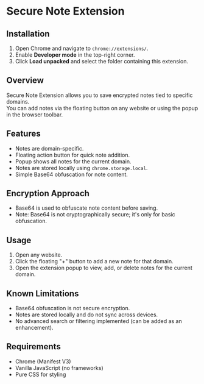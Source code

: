 # Secure Note Extension

## Installation

1. Open Chrome and navigate to `chrome://extensions/`.
2. Enable **Developer mode** in the top-right corner.
3. Click **Load unpacked** and select the folder containing this extension.

## Overview

Secure Note Extension allows you to save encrypted notes tied to specific domains.  
You can add notes via the floating button on any website or using the popup in the browser toolbar.

## Features

- Notes are domain-specific.
- Floating action button for quick note addition.
- Popup shows all notes for the current domain.
- Notes are stored locally using `chrome.storage.local`.
- Simple Base64 obfuscation for note content.

## Encryption Approach

- Base64 is used to obfuscate note content before saving.
- Note: Base64 is not cryptographically secure; it's only for basic obfuscation.

## Usage

1. Open any website.
2. Click the floating "+" button to add a new note for that domain.
3. Open the extension popup to view, add, or delete notes for the current domain.

## Known Limitations

- Base64 obfuscation is not secure encryption.
- Notes are stored locally and do not sync across devices.
- No advanced search or filtering implemented (can be added as an enhancement).

## Requirements

- Chrome (Manifest V3)
- Vanilla JavaScript (no frameworks)
- Pure CSS for styling
